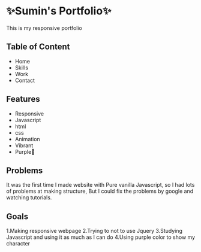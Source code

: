  #  ✨Sumin's Portfolio✨
This is my responsive portfolio 


## Table of Content 
* Home
* Skills 
* Work 
* Contact 

## Features 
* Responsive 
* Javascript
* html 
* css
* Animation 
* Vibrant 
* Purple💜 

## Problems 
It was the first time I made website with Pure vanilla Javascript, so I had lots of problems at making structure, But I could fix the problems by google and watching tutorials. 

## Goals 
1.Making responsive webpage 
2.Trying to not to use Jquery 
3.Studying Javascript and using it as much as I can do 
4.Using purple color to show my character 
